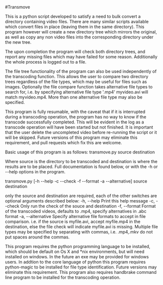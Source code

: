#Transmove

This is a python script developed to satisfy a need to bulk convert a directory
containing video files. There are many similar scripts available which convert
files in place (leaving them in the same directory). This program however will
create a new directory tree which mirrors the original, as well as copy any non
video files into the corresponding directory under the new tree.

The upon completion the program will check both directory trees, and report any
missing files which may have failed for some reason. Additionally the whole
process is logged out to a file.

The file tree functionality of the program can also be used independently of
the transcoding function. This allows the user to compare two directory trees
regardless of the file types, which may be useful for files such as images.
Optionally the file compare function takes alternative file types to search
for, i.e. by specifying alternative file type '.mp4' myvideo.avi will match
myvideo.mp4. More than one alternative file type may also be specified.

This program is fully resumable, with the caveat that if it is interrupted
during a transcoding operation, the program has no way to know if the transcode
successfully completed. This will be evident in the log as a transcode
operation will have been started but not finished. It is important that the
user delete the uncompleted video before re-running the script or it will be
skipped. Future versions of this program may eliminate this requirement, and
pull requests which fix this are welcome.

Basic usage of this program is as follows:
transmove.py source destination 

Where source is the directory to be transcoded and destination is where the
results are to be placed. Full documentation is found below, or with the -h or
--help options in the program.

transmove.py [-h --help -c --check -f --format -a --alternative] source destination

only the source and destination are required, each of the other switches are
optional arguments described below:
-h, --help                 Print this help message
-c, --check                Only run the check of the souce and destination
-f, --format <string>      Format of the transcoded videos, defaults to .mp4, specify
                           alternatives in .abc format
-a, --alternative <string> Specify alternative file formats to accept in file comparison.
                           i.e. if the source is myfile.avi, accept myfile.mp4 in the
                           destination, else the file check will indicate myfile.avi is
                           missing. Multiple file types may be specified by separating
                           with commas, i.e. .mp4,.mkv do not put spaces around the
                           commas.

This program requires the python programming language to be installed, which
should be default on Os X and *nix environments, but will need installed on
windows. In the future an exe may be provided for windows users. In addtion to
the core language of python this program requires python-magic to be installed
for file type identification. Future versions may eliminate this requirement.
This program also requires handbrake command line program to be installed for
the transcoding operation. 
